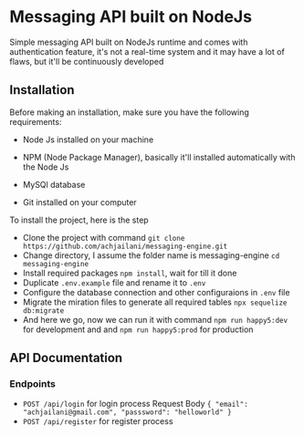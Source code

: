 # Messaging API built on NodeJs

Simple messaging API built on NodeJs runtime and comes with authentication feature, it's not a real-time system and it may have a lot of flaws, but it'll be continuously developed

## Installation

Before making an installation, make sure you have the following requirements:

- Node Js installed on your machine

- NPM (Node Package Manager), basically it'll installed automatically with the Node Js
- MySQl database
- Git installed on your computer

To install the project, here is the step

- Clone the project with command `git clone https://github.com/achjailani/messaging-engine.git`
- Change directory, I assume the folder name is messaging-engine `cd messaging-engine`
- Install required packages `npm install`, wait for till it done
- Duplicate `.env.example` file and rename it to `.env`
- Configure the database connection and other configuraions in `.env` file
- Migrate the miration files to generate all required tables `npx sequelize db:migrate`
- And here we go, now we can run it with command `npm run happy5:dev` for development and and `npm run happy5:prod` for production

## API Documentation

### Endpoints

- `POST /api/login` for login process
  Request Body `{ "email": "achjailani@gmail.com", "passsword": "helloworld" }`
- `POST /api/register` for register process
